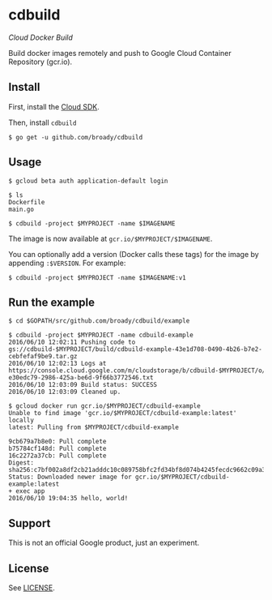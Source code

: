 # cdbuild

*Cloud Docker Build*

Build docker images remotely and push to Google Cloud Container Repository (gcr.io).

## Install

First, install the [Cloud SDK](https://cloud.google.com/sdk/).

Then, install `cdbuild`

    $ go get -u github.com/broady/cdbuild

## Usage

    $ gcloud beta auth application-default login

    $ ls 
    Dockerfile
    main.go

    $ cdbuild -project $MYPROJECT -name $IMAGENAME

The image is now available at `gcr.io/$MYPROJECT/$IMAGENAME`.

You can optionally add a version (Docker calls these tags) for the image by appending `:$VERSION`. For example:

    $ cdbuild -project $MYPROJECT -name $IMAGENAME:v1

## Run the example

    $ cd $GOPATH/src/github.com/broady/cdbuild/example

    $ cdbuild -project $MYPROJECT -name cdbuild-example
    2016/06/10 12:02:11 Pushing code to gs://cdbuild-$MYPROJECT/build/cdbuild-example-43e1d708-0490-4b26-b7e2-cebfefaf9be9.tar.gz
    2016/06/10 12:02:13 Logs at https://console.cloud.google.com/m/cloudstorage/b/cdbuild-$MYPROJECT/o/log-e30edc79-2986-425a-be6d-9f66b3772546.txt
    2016/06/10 12:03:09 Build status: SUCCESS
    2016/06/10 12:03:09 Cleaned up.

    $ gcloud docker run gcr.io/$MYPROJECT/cdbuild-example
    Unable to find image 'gcr.io/$MYPROJECT/cdbuild-example:latest' locally
    latest: Pulling from $MYPROJECT/cdbuild-example

    9cb679a7b8e0: Pull complete
    b75784cf148d: Pull complete
    16c2272a37cb: Pull complete
    Digest: sha256:c7bf002a8df2cb21adddc10c089758bfc2fd34bf8d074b4245fecdc9662c09a3
    Status: Downloaded newer image for gcr.io/$MYPROJECT/cdbuild-example:latest
    + exec app
    2016/06/10 19:04:35 hello, world!

## Support

This is not an official Google product, just an experiment.

## License

See [LICENSE](LICENSE).
